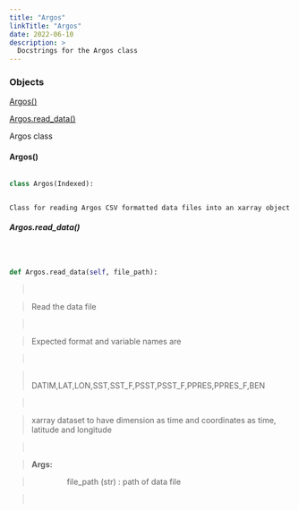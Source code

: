 ---
title: "Argos"
linkTitle: "Argos"
date: 2022-06-10
description: >
  Docstrings for the Argos class
---


### Objects

[Argos()](#argos)<br />
[Argos.read_data()](#argosread_data)<br />

Argos class
#### Argos()
```python
class Argos(Indexed):
```

```
Class for reading Argos CSV formatted data files into an xarray object
```

##### Argos.read_data()
```python

def Argos.read_data(self, file_path):
```
> <br />
> Read the data file<br />
> <br />
> Expected format and variable names are<br />
> <br />
> &nbsp;&nbsp;&nbsp;&nbsp;&nbsp;&nbsp;&nbsp;&nbsp;&nbsp;&nbsp;&nbsp;&nbsp;&nbsp;&nbsp;&nbsp;  DATIM,LAT,LON,SST,SST_F,PSST,PSST_F,PPRES,PPRES_F,BEN<br />
> <br />
> xarray dataset to have dimension as time and coordinates as time, latitude and longitude<br />
> <br />
> <b>Args:</b><br />
> &nbsp;&nbsp;&nbsp;&nbsp;&nbsp;&nbsp;&nbsp;&nbsp;&nbsp;&nbsp;&nbsp;&nbsp;&nbsp;&nbsp;&nbsp;  file_path (str) : path of data file<br />
> <br />
